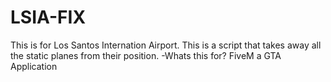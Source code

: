 # LSIA-FIX
This is for Los Santos Internation Airport. This is a script that takes away all the static planes from their position. 
-Whats this for?
FiveM a GTA Application
